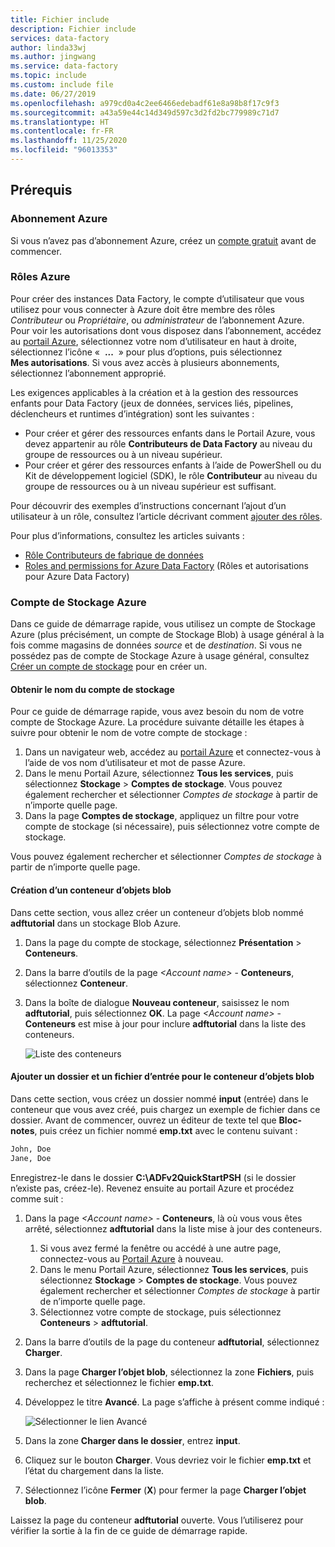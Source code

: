 ```yaml
---
title: Fichier include
description: Fichier include
services: data-factory
author: linda33wj
ms.author: jingwang
ms.service: data-factory
ms.topic: include
ms.custom: include file
ms.date: 06/27/2019
ms.openlocfilehash: a979cd0a4c2ee6466edebadf61e8a98b8f17c9f3
ms.sourcegitcommit: a43a59e44c14d349d597c3d2fd2bc779989c71d7
ms.translationtype: HT
ms.contentlocale: fr-FR
ms.lasthandoff: 11/25/2020
ms.locfileid: "96013353"
---
```

## <a name="prerequisites"></a>Prérequis

### <a name="azure-subscription"></a>Abonnement Azure

Si vous n’avez pas d’abonnement Azure, créez un [compte gratuit](https://azure.microsoft.com/free/) avant de commencer.

### <a name="azure-roles"></a>Rôles Azure

Pour créer des instances Data Factory, le compte d’utilisateur que vous utilisez pour vous connecter à Azure doit être membre des rôles *Contributeur* ou *Propriétaire*, ou *administrateur* de l’abonnement Azure. Pour voir les autorisations dont vous disposez dans l’abonnement, accédez au [portail Azure](https://portal.azure.com), sélectionnez votre nom d’utilisateur en haut à droite, sélectionnez l’icône «  **...**  » pour plus d’options, puis sélectionnez **Mes autorisations**. Si vous avez accès à plusieurs abonnements, sélectionnez l’abonnement approprié.

Les exigences applicables à la création et à la gestion des ressources enfants pour Data Factory (jeux de données, services liés, pipelines, déclencheurs et runtimes d’intégration) sont les suivantes :

- Pour créer et gérer des ressources enfants dans le Portail Azure, vous devez appartenir au rôle **Contributeurs de Data Factory** au niveau du groupe de ressources ou à un niveau supérieur.
- Pour créer et gérer des ressources enfants à l’aide de PowerShell ou du Kit de développement logiciel (SDK), le rôle **Contributeur** au niveau du groupe de ressources ou à un niveau supérieur est suffisant.

Pour découvrir des exemples d’instructions concernant l’ajout d’un utilisateur à un rôle, consultez l’article décrivant comment [ajouter des rôles](../articles/cost-management-billing/manage/add-change-subscription-administrator.md).

Pour plus d’informations, consultez les articles suivants :

- [Rôle Contributeurs de fabrique de données](../articles/role-based-access-control/built-in-roles.md#data-factory-contributor)
- [Roles and permissions for Azure Data Factory](../articles/data-factory/concepts-roles-permissions.md) (Rôles et autorisations pour Azure Data Factory)

### <a name="azure-storage-account"></a>Compte de Stockage Azure

Dans ce guide de démarrage rapide, vous utilisez un compte de Stockage Azure (plus précisément, un compte de Stockage Blob) à usage général à la fois comme magasins de données *source* et de *destination*. Si vous ne possédez pas de compte de Stockage Azure à usage général, consultez [Créer un compte de stockage](../articles/storage/common/storage-account-create.md) pour en créer un. 

#### <a name="get-the-storage-account-name"></a>Obtenir le nom du compte de stockage

Pour ce guide de démarrage rapide, vous avez besoin du nom de votre compte de Stockage Azure. La procédure suivante détaille les étapes à suivre pour obtenir le nom de votre compte de stockage : 

1. Dans un navigateur web, accédez au [portail Azure](https://portal.azure.com) et connectez-vous à l’aide de vos nom d’utilisateur et mot de passe Azure.
2. Dans le menu Portail Azure, sélectionnez **Tous les services**, puis sélectionnez **Stockage** > **Comptes de stockage**. Vous pouvez également rechercher et sélectionner *Comptes de stockage* à partir de n’importe quelle page.
3. Dans la page **Comptes de stockage**, appliquez un filtre pour votre compte de stockage (si nécessaire), puis sélectionnez votre compte de stockage. 

Vous pouvez également rechercher et sélectionner *Comptes de stockage* à partir de n’importe quelle page.

#### <a name="create-a-blob-container"></a>Création d’un conteneur d’objets blob

Dans cette section, vous allez créer un conteneur d’objets blob nommé **adftutorial** dans un stockage Blob Azure.

1. Dans la page du compte de stockage, sélectionnez **Présentation** > **Conteneurs**.
2. Dans la barre d’outils de la page *\<Account name>*  - **Conteneurs**, sélectionnez **Conteneur**.
3. Dans la boîte de dialogue **Nouveau conteneur**, saisissez le nom **adftutorial**, puis sélectionnez **OK**. La page *\<Account name>*  - **Conteneurs** est mise à jour pour inclure **adftutorial** dans la liste des conteneurs.

   ![Liste des conteneurs](media/data-factory-quickstart-prerequisites/list-of-containers.png)

#### <a name="add-an-input-folder-and-file-for-the-blob-container"></a>Ajouter un dossier et un fichier d’entrée pour le conteneur d’objets blob

Dans cette section, vous créez un dossier nommé **input** (entrée) dans le conteneur que vous avez créé, puis chargez un exemple de fichier dans ce dossier. Avant de commencer, ouvrez un éditeur de texte tel que **Bloc-notes**, puis créez un fichier nommé **emp.txt** avec le contenu suivant :

```emp.txt
John, Doe
Jane, Doe
```

Enregistrez-le dans le dossier **C:\ADFv2QuickStartPSH** (si le dossier n’existe pas, créez-le). Revenez ensuite au portail Azure et procédez comme suit :

1. Dans la page *\<Account name>*  - **Conteneurs**, là où vous vous êtes arrêté, sélectionnez **adftutorial** dans la liste mise à jour des conteneurs.

   1. Si vous avez fermé la fenêtre ou accédé à une autre page, connectez-vous au [Portail Azure](https://portal.azure.com) à nouveau.
   1. Dans le menu Portail Azure, sélectionnez **Tous les services**, puis sélectionnez **Stockage** > **Comptes de stockage**. Vous pouvez également rechercher et sélectionner *Comptes de stockage* à partir de n’importe quelle page.
   1. Sélectionnez votre compte de stockage, puis sélectionnez **Conteneurs** > **adftutorial**.

2. Dans la barre d’outils de la page du conteneur **adftutorial**, sélectionnez **Charger**.
3. Dans la page **Charger l’objet blob**, sélectionnez la zone **Fichiers**, puis recherchez et sélectionnez le fichier **emp.txt**.
4. Développez le titre **Avancé**. La page s’affiche à présent comme indiqué :

   ![Sélectionner le lien Avancé](media/data-factory-quickstart-prerequisites/upload-blob-advanced.png)
5. Dans la zone **Charger dans le dossier**, entrez **input**.
6. Cliquez sur le bouton **Charger**. Vous devriez voir le fichier **emp.txt** et l’état du chargement dans la liste.
7. Sélectionnez l’icône **Fermer** (**X**) pour fermer la page **Charger l’objet blob**.

Laissez la page du conteneur **adftutorial** ouverte. Vous l’utiliserez pour vérifier la sortie à la fin de ce guide de démarrage rapide.